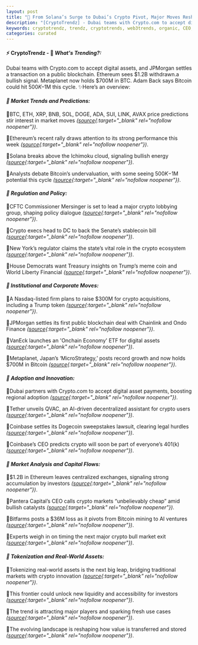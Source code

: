 ```yaml
---
layout: post
title: "🌅 From Solana’s Surge to Dubai’s Crypto Pivot, Major Moves Reshape Digital Asset Landscape.Bitcoin Headlines Last"
description: "[CryptoTrendz] - Dubai teams with Crypto.com to accept digital assets, and JPMorgan settles a transaction on a public blockchain. Ethereum sees $1.2B withdrawn.a bullish signal. Metaplanet now holds $700M in BTC. Adam Back says Bitcoin could hit $500K–$1M this cycle."
keywords: cryptotrendz, trendz, cryptotrends, web3trends, organic, CEO, Digital, Crypto, Assets, AI, mining, Chainlink, stablecoin, TRUMP, Bitcoin, Dogecoin, Ethereum
categories: curated
---
```


#### ⚡ CryptoTrendz - 📌 *What's Trending?:*

Dubai teams with Crypto.com to accept digital assets, and JPMorgan settles a transaction on a public blockchain. Ethereum sees $1.2B withdrawn.a bullish signal. Metaplanet now holds $700M in BTC. Adam Back says Bitcoin could hit $500K–$1M this cycle. ✨Here’s an overview:


#### *🔖 Market Trends and Predictions:*  

🔹BTC, ETH, XRP, BNB, SOL, DOGE, ADA, SUI, LINK, AVAX price predictions stir interest in market moves *([source](https://s.avyag.com/8s6p){:target="_blank" rel="nofollow noopener"})*.  

🔹Ethereum’s recent rally draws attention to its strong performance this week *([source](https://s.avyag.com/i5fa){:target="_blank" rel="nofollow noopener"})*.  

🔹Solana breaks above the Ichimoku cloud, signaling bullish energy *([source](https://s.avyag.com/3dyx){:target="_blank" rel="nofollow noopener"})*.  

🔹Analysts debate Bitcoin’s undervaluation, with some seeing $500K-$1M potential this cycle *([source](https://s.avyag.com/mi78){:target="_blank" rel="nofollow noopener"})*.  

#### *🔖 Regulation and Policy:*  

🔹CFTC Commissioner Mersinger is set to lead a major crypto lobbying group, shaping policy dialogue *([source](https://s.avyag.com/3fxd){:target="_blank" rel="nofollow noopener"})*.  

🔹Crypto execs head to DC to back the Senate’s stablecoin bill *([source](https://s.avyag.com/u0bm){:target="_blank" rel="nofollow noopener"})*.  

🔹New York’s regulator claims the state’s vital role in the crypto ecosystem *([source](https://s.avyag.com/or79){:target="_blank" rel="nofollow noopener"})*.  

🔹House Democrats want Treasury insights on Trump’s meme coin and World Liberty Financial *([source](https://s.avyag.com/mpke){:target="_blank" rel="nofollow noopener"})*.  

#### *🔖 Institutional and Corporate Moves:*  

🔹A Nasdaq-listed firm plans to raise $300M for crypto acquisitions, including a Trump token *([source](https://s.avyag.com/2tln){:target="_blank" rel="nofollow noopener"})*.  

🔹JPMorgan settles its first public blockchain deal with Chainlink and Ondo Finance *([source](https://s.avyag.com/xbg4){:target="_blank" rel="nofollow noopener"})*.  

🔹VanEck launches an 'Onchain Economy' ETF for digital assets *([source](https://s.avyag.com/gyif){:target="_blank" rel="nofollow noopener"})*.  

🔹Metaplanet, Japan’s ‘MicroStrategy,’ posts record growth and now holds $700M in Bitcoin *([source](https://s.avyag.com/aebw){:target="_blank" rel="nofollow noopener"})*.  

#### *🔖 Adoption and Innovation:*  

🔹Dubai partners with Crypto.com to accept digital asset payments, boosting regional adoption *([source](https://s.avyag.com/48ih){:target="_blank" rel="nofollow noopener"})*.  

🔹Tether unveils QVAC, an AI-driven decentralized assistant for crypto users *([source](https://s.avyag.com/zi1o){:target="_blank" rel="nofollow noopener"})*.  

🔹Coinbase settles its Dogecoin sweepstakes lawsuit, clearing legal hurdles *([source](https://s.avyag.com/krz3){:target="_blank" rel="nofollow noopener"})*.  

🔹Coinbase’s CEO predicts crypto will soon be part of everyone’s 401(k) *([source](https://s.avyag.com/igen){:target="_blank" rel="nofollow noopener"})*.  

#### *🔖 Market Analysis and Capital Flows:*  

🔹$1.2B in Ethereum leaves centralized exchanges, signaling strong accumulation by investors *([source](https://s.avyag.com/5tj4){:target="_blank" rel="nofollow noopener"})*.  

🔹Pantera Capital’s CEO calls crypto markets “unbelievably cheap” amid bullish catalysts *([source](https://s.avyag.com/gnbn){:target="_blank" rel="nofollow noopener"})*.  

🔹Bitfarms posts a $36M loss as it pivots from Bitcoin mining to AI ventures *([source](https://s.avyag.com/188r){:target="_blank" rel="nofollow noopener"})*.  

🔹Experts weigh in on timing the next major crypto bull market exit *([source](https://s.avyag.com/dlmw){:target="_blank" rel="nofollow noopener"})*.  

#### *🔖 Tokenization and Real-World Assets:*  

🔹Tokenizing real-world assets is the next big leap, bridging traditional markets with crypto innovation *([source](https://s.avyag.com/gd5z){:target="_blank" rel="nofollow noopener"})*.  

🔹This frontier could unlock new liquidity and accessibility for investors *([source](https://s.avyag.com/gd5z){:target="_blank" rel="nofollow noopener"})*.  

🔹The trend is attracting major players and sparking fresh use cases *([source](https://s.avyag.com/gd5z){:target="_blank" rel="nofollow noopener"})*.  

🔹The evolving landscape is reshaping how value is transferred and stored *([source](https://s.avyag.com/gd5z){:target="_blank" rel="nofollow noopener"})*.
